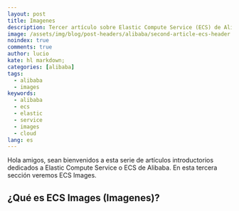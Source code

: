 ```yaml
---
layout: post
title: Imagenes
description: Tercer artículo sobre Elastic Compute Service (ECS) de Alibaba - Imagenes. 
image: /assets/img/blog/post-headers/alibaba/second-article-ecs-header.jpeg
noindex: true
comments: true
author: lucio
kate: hl markdown;
categories: [alibaba]
tags:
  - alibaba
  - images
keywords:
  - alibaba
  - ecs
  - elastic
  - service
  - images
  - cloud
lang: es
---
```


Hola amigos, sean bienvenidos a esta serie de artículos introductorios dedicados a Elastic Compute Service o ECS de Alibaba. En esta tercera sección veremos ECS Images.

## ¿Qué es ECS Images (Imagenes)?
